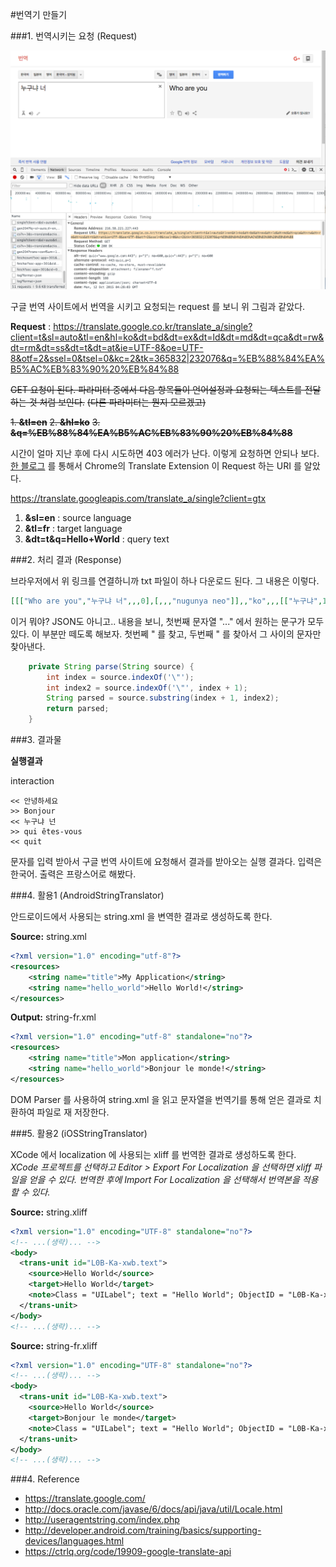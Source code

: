 #번역기 만들기


###1. 번역시키는 요청 (Request)

![translate](image/google_translate.png)

구글 번역 사이트에서 번역을 시키고 요청되는 request 를 보니 위 그림과 같았다.

**Request** : https://translate.google.co.kr/translate_a/single?client=t&sl=auto&tl=en&hl=ko&dt=bd&dt=ex&dt=ld&dt=md&dt=qca&dt=rw&dt=rm&dt=ss&dt=t&dt=at&ie=UTF-8&oe=UTF-8&otf=2&ssel=0&tsel=0&kc=2&tk=365832|232076&q=%EB%88%84%EA%B5%AC%EB%83%90%20%EB%84%88


~~GET 요청이 된다. 파라미터 중에서 다음 항목들이 언어설정과 요청되는 텍스트를 전달하는 것 처럼 보인다.~~
~~(다른 파라미터는 뭔지 모르겠고)~~

~~1. **&tl=en**~~
~~2. **&hl=ko**~~
~~3. **&q=%EB%88%84%EA%B5%AC%EB%83%90%20%EB%84%88**~~

시간이 얼마 지난 후에 다시 시도하면 403 에러가 난다. 이렇게 요청하면 안되나 보다.
[한 블로그](https://ctrlq.org/code/19909-google-translate-api) 를 통해서 Chrome의 Translate Extension 이 Request 하는 URI 를 알았다.

https://translate.googleapis.com/translate_a/single?client=gtx

1. **&sl=en** : source language
2. **&tl=fr** : target language
3. **&dt=t&q=Hello+World** : query text


###2. 처리 결과 (Response)

브라우저에서 위 링크를 연결하니까 txt 파일이 하나 다운로드 된다. 그 내용은 이렇다.
```json
[[["Who are you","누구냐 너",,,0],[,,,"nugunya neo"]],,"ko",,,[["누구냐",1,[["Who are",966,true,false],["Who",26,true,false],["Who is",6,true,false],["Who art",0,true,false]],[[0,3]],"누구냐 너",0,2],["너",2,[["you",771,true,false],["too",0,true,false]],[[4,5]],,2,3]],0.038472954,,[["ko"],,[0.038472954]]]
```
이거 뭐야? JSON도 아니고..
내용을 보니, 첫번째 문자열 "..." 에서 원하는 문구가 모두 있다. 이 부분만 떼도록 해보자.
첫번쩨 " 를 찾고, 두번째 " 를 찾아서 그 사이의 문자만 찾아낸다.

```java
    private String parse(String source) {
		int index = source.indexOf('\"');
		int index2 = source.indexOf('\"', index + 1);
		String parsed = source.substring(index + 1, index2);
		return parsed;
	}
```

###3. 결과물

**실행결과**


interaction
```console
<< 안녕하세요
>> Bonjour
<< 누구냐 넌
>> qui êtes-vous
<< quit
```

문자를 입력 받아서 구글 번역 사이트에 요청해서 결과를 받아오는 실행 결과다.
입력은 한국어. 출력은 프랑스어로 해봤다.

###4. 활용1 (AndroidStringTranslator)

안드로이드에서 사용되는 string.xml 을 변역한 결과로 생성하도록 한다.

**Source:** string.xml
```xml
<?xml version="1.0" encoding="utf-8"?>
<resources>
    <string name="title">My Application</string>
    <string name="hello_world">Hello World!</string>
</resources>
```

**Output:** string-fr.xml
```xml
<?xml version="1.0" encoding="utf-8" standalone="no"?>
<resources>
    <string name="title">Mon application</string>
    <string name="hello_world">Bonjour le monde!</string>
</resources>
```

DOM Parser 를 사용하여 string.xml 을 읽고 문자열을 번역기를 통해 얻은 결과로 치환하여 파일로 재 저장한다.

###5. 활용2 (iOSStringTranslator)

XCode 에서 localization 에 사용되는 xliff 를 번역한 결과로 생성하도록 한다.
*XCode 프로젝트를 선택하고 Editor > Export For Localization 을 선택하면 xliff 파일을 얻을 수 있다. 
번역한 후에 Import For Localization 을 선택해서 번역본을 적용할 수 있다.*

**Source:** string.xliff
```xml
<?xml version="1.0" encoding="UTF-8" standalone="no"?>
<!-- ...(생략)... -->
<body>
  <trans-unit id="L0B-Ka-xwb.text">
    <source>Hello World</source>
    <target>Hello World</target>
    <note>Class = "UILabel"; text = "Hello World"; ObjectID = "L0B-Ka-xwb";</note>
  </trans-unit>
</body>
<!-- ...(생략)... -->
```

**Source:** string-fr.xliff
```xml
<?xml version="1.0" encoding="UTF-8" standalone="no"?>
<!-- ...(생략)... -->
<body>
  <trans-unit id="L0B-Ka-xwb.text">
    <source>Hello World</source>
    <target>Bonjour le monde</target>
    <note>Class = "UILabel"; text = "Hello World"; ObjectID = "L0B-Ka-xwb";</note>
  </trans-unit>
</body>
<!-- ...(생략)... -->
```


###4. Reference
- https://translate.google.com/
- http://docs.oracle.com/javase/6/docs/api/java/util/Locale.html
- http://useragentstring.com/index.php
- http://developer.android.com/training/basics/supporting-devices/languages.html
- https://ctrlq.org/code/19909-google-translate-api

